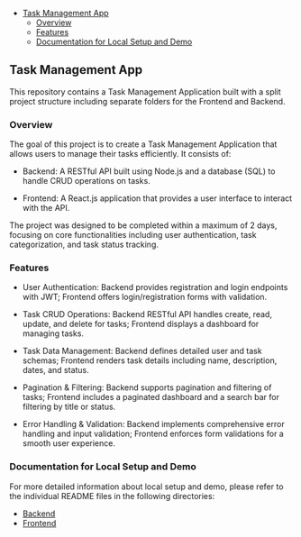 - [Task Management App](#task-management-app)
  - [Overview](#overview)
  - [Features](#features)
  - [Documentation for Local Setup and Demo](#documentation-for-local-setup-and-demo)

## Task Management App

This repository contains a Task Management Application built with a split project structure including separate folders for the Frontend and Backend.

### Overview

The goal of this project is to create a Task Management Application that allows users to manage their tasks efficiently. It consists of:

- Backend: A RESTful API built using Node.js and a database (SQL) to handle CRUD operations on tasks.

- Frontend: A React.js application that provides a user interface to interact with the API.

The project was designed to be completed within a maximum of 2 days, focusing on core functionalities including user authentication, task categorization, and task status tracking.

### Features

- User Authentication: Backend provides registration and login endpoints with JWT; Frontend offers login/registration forms with validation.

- Task CRUD Operations: Backend RESTful API handles create, read, update, and delete for tasks; Frontend displays a dashboard for managing tasks.

- Task Data Management: Backend defines detailed user and task schemas; Frontend renders task details including name, description, dates, and status.

- Pagination & Filtering: Backend supports pagination and filtering of tasks; Frontend includes a paginated dashboard and a search bar for filtering by title or status.

- Error Handling & Validation: Backend implements comprehensive error handling and input validation; Frontend enforces form validations for a smooth user experience.

### Documentation for Local Setup and Demo

For more detailed information about local setup and demo, please refer to the individual README files in the following directories:

- [Backend](./backend/README.md)
- [Frontend](./frontend/README.md)
